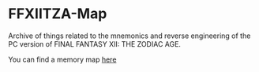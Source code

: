 # FFXIITZA-Map
Archive of things related to the mnemonics and reverse engineering of the PC version of FINAL FANTASY XII: THE ZODIAC AGE.

You can find a memory map [here](https://github.com/Drahsid/FFXIITZA-Map/blob/master/tzamap.md)


